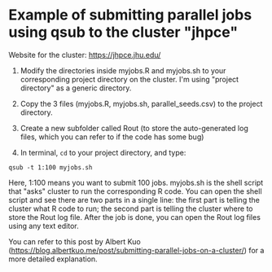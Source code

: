 
# Example of submitting parallel jobs using qsub to the cluster "jhpce"

Website for the cluster: https://jhpce.jhu.edu/

1. Modify the directories inside myjobs.R and myjobs.sh to your corresponding project directory on the cluster. I'm using "project directory" as a generic directory.

2. Copy the 3 files (myjobs.R, myjobs.sh, parallel_seeds.csv) to the project directory.

3. Create a new subfolder called Rout (to store the auto-generated log files, which you can refer to if the code has some bug)

4. In terminal, `cd` to your project directory, and type:

```shell
qsub -t 1:100 myjobs.sh
```
Here, 1:100 means you want to submit 100 jobs. myjobs.sh is the shell script that "asks" cluster to run the corresponding R code. You can open the shell script and see there are two parts in a single line: the first part is telling the cluster what R code to run; the second part is telling the cluster where to store the Rout log file. After the job is done, you can open the Rout log files using any text editor.


You can refer to this post by Albert Kuo (https://blog.albertkuo.me/post/submitting-parallel-jobs-on-a-cluster/) for a more detailed explanation.
